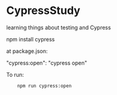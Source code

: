 # CypressStudy
 learning things about testing and Cypress

npm install cypress 


at package.json:
  
"cypress:open": "cypress open"

To run:		
		
		
		npm run cypress:open
